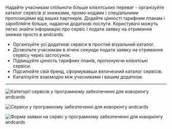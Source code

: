 Надайте учасникам спільноти більше клієнтських переваг - організуйте каталог сервісів зі знижками, промо-кодами і спеціальними пропозиціями від ваших партнерів. Додайте цінності тарифним планам і заробляйте більше, надаючи додаткові послуги. Користувачі можуть легко знайти інформацію про сервіс і подати заявку на отримання знижки просто в andcards.

- Організуйте усі додаткові сервіси в простий візуальний каталог.
- Дозвольте учасникам в лічені секунди подати заявку на отримання сервісу через застосунок.
- Підвищуйте цінність тарифних планів, пропонуючи клієнтські сервіси.
- Підсилюйте свій бренд, сформувавши величезний каталог сервісів.
- Каталізуйте взаємодію між учасниками і вашим додатком.

---

![Категорії сервісів у програмному забезпеченні для коворкінгу andcards](https://d7ccq1i35b0cj.cloudfront.net/andcards-services-main-light-en-1920-1200.png)

![Сервіси у програмному забезпеченні для коворкінгу andcards](https://d7ccq1i35b0cj.cloudfront.net/andcards-services-list-light-en-1920-1200.png)

![Форма заявки на сервіс у програмному забезпеченні для коворкінгу andcards](https://d7ccq1i35b0cj.cloudfront.net/andcards-services-apply-light-en-1920-1200.png)
